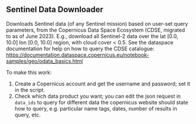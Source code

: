 ## Sentinel Data Downloader

Downloads Sentinel data (of any Sentinel mission) based on user-set query parameters, from the Copernicus Data Space Ecosystem (CDSE, migrated to as of June 2023).
E.g., download all Sentinel-2 data over the lat [0.0, 10.0] lon [0.0, 10.0] region, with cloud cover < 0.5.
See the dataspace documentation for help on how to query the CDSE catalogue: https://documentation.dataspace.copernicus.eu/notebook-samples/geo/odata_basics.html

To make this work:
1. Create a Copernicus account and get the username and password; set it in the script.
2. Check which data product you want; you can edit the json request in `data_ids` to query for different data the copernicus website should state how to query, e.g. particular name tags, dates, number of results in query, etc.
